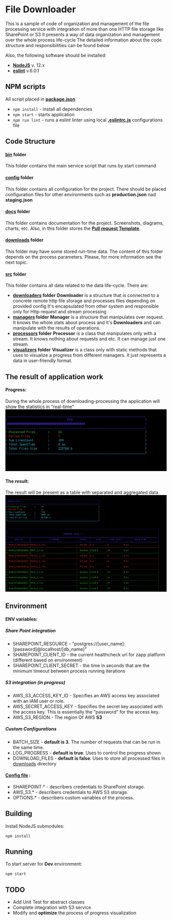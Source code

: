 
# File Downloader
This is a sample of code of organization and management of the file processing service with integration of more than one HTTP file storage like SharePoint or S3
It presents a way of data organization and management over the whole process life-cycle
The detailed information about the code structure and responsibilities can be found below


Also, the following software should be installed:

* **[NodeJS](http://nodejs.org)** v. 12.x
* **[eslint](https://www.npmjs.com/package/eslint)** v.6.0.1 


## NPM scripts
All script placed in **[package.json](./package.json)**

* ```npm install``` - install all dependencies
* ```npm start``` - starts application
* ```npm run lint``` - runs a eslint linter using local **[.eslintrc.js](./.eslintrc.js)** configurations file

## Code Structure

#### [bin](./bin) folder
This folder contains the main service script that runs by start command
#### [config](./config) folder
This folder contains all configuration for the project. 
There should be placed configuration files for other environments such as **production.json** nad **staging.json**
#### [docs](./docs) folder
This folder contains documentation for the project. Screenshots, diagrams, charts, etc. 
Also, in this folder stores the **[Pull request Template](./docs/pull_request_template.md)**. 
#### [downloads](./downloads) folder
This folder may have some stored run-time data. The content of this folder depends on the process parameters. 
Please, for more information see the next topic.
#### [src](./src) folder
This folder contains all data related to the data life-cycle. 
There are:
* **[downloaders](./src/downloaders) folder**
**Downloader** is a structure that is connected to a concrete remote http file storage and processes files depending on provided config
It's encapsulated from other system and responsible only for Http request and stream processing  
* **[managers](./src/managers) folder**
**Manager** is a structure that manipulates over request. It knows the whole stats about process and it's **Downloaders** and can manipulate with the results of operations.  
* **[processors](./src/processors) folder**
**Processor** is a class that manipulates only with a stream. It knows nothing about requests and etc. It can manage just one stream. 
* **[visualizers](./src/visualizers) folder**
**Visualizer**  is a class only with static methods that uses to visualize a progress from different managers. It just represents a data in user-friendly format. 


## The result of application work

#### Progress:
During the whole process of downloading-processing the application will show the statistics in "real-time"
![alt text](./docs/sc_1.png)

#### The result:
The result will be present as a table with separated and aggregated data. 
![alt text](./docs/sc_2.png)


## Environment

#### ENV variables:

##### Share Point integration
* SHAREPOINT_RESOURCE - "postgres://[user_name]:[password]@localhost/[db_name]"
* SHAREPOINT_CLIENT_ID - the current healthcheck url for zapp platform (different based on environment)
* SHAREPOINT_CLIENT_SECRET - the time in seconds that are the minimum timeout between process running iterations
##### S3 integration (in progress)
* AWS_S3_ACCESS_KEY_ID - Specifies an AWS access key associated with an IAM user or role.
* AWS_SECRET_ACCESS_KEY - Specifies the secret key associated with the access key. This is essentially the "password" for the access key.
* AWS_S3_REGION - The region Of AWS **S3**
##### Custom Configurations
* BATCH_SIZE - **default is 3**. The number of requests that can be run in the same time. 
* LOG_PROGRESS - **default is true**. Uses to control the progress shown
* DOWNLOAD_FILES - **default is false**. Uses to store all processed files in [downloads](./downloads) directory


#### [Config file](./config/default.json) :
* SHAREPOINT.* - describers credentials to SharePoint storage.
* AWS_S3.* - describers credentials to AWS S3 storage.
* OPTIONS.* - describers custom variables of the process.

## Building

Install NodeJS submodules:
```
npm install
```


## Running

To start server for **Dev** environment: 
```
npm start
```

## TODO

* Add Unit Test for abstract classes
* Complete integration with S3 service
* Modify and **optimize** the process of progress visualization

